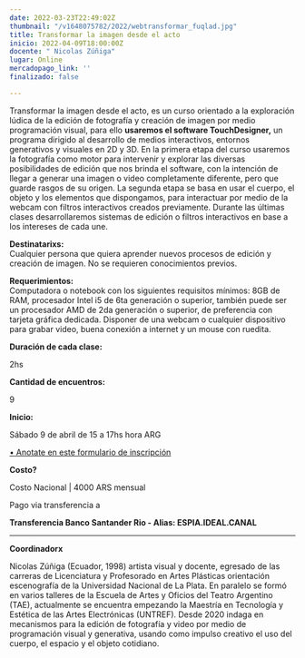 ```yaml
---
date: 2022-03-23T22:49:02Z
thumbnail: "/v1648075782/2022/webtransformar_fuqlad.jpg"
title: Transformar la imagen desde el acto
inicio: 2022-04-09T18:00:00Z
docente: " Nicolas Zúñiga"
lugar: Online
mercadopago_link: ''
finalizado: false

---
```

Transformar la imagen desde el acto, es un curso orientado a la exploración lúdica de la edición de fotografía y creación de imagen por medio programación visual, para ello **usaremos el software TouchDesigner,** un programa dirigido al desarrollo de medios interactivos, entornos generativos y visuales en 2D y 3D. En la primera etapa del curso usaremos la fotografía como motor para intervenir y explorar las diversas posibilidades de edición que nos brinda el software, con la intención de llegar a generar una imagen o video completamente diferente, pero que guarde rasgos de su origen. La segunda etapa se basa en usar el cuerpo, el objeto y los elementos que dispongamos, para interactuar por medio de la webcam con filtros interactivos creados previamente. Durante las últimas clases desarrollaremos sistemas de edición o filtros interactivos en base a los intereses de cada une.

**Destinatarixs:**  
Cualquier persona que quiera aprender nuevos procesos de edición y creación de imagen. No se requieren conocimientos previos.

**Requerimientos:**  
Computadora o notebook con los siguientes requisitos mínimos: 8GB de RAM, procesador Intel i5 de 6ta generación o superior, también puede ser un procesador AMD de 2da generación o superior, de preferencia con tarjeta gráfica dedicada. Disponer de una webcam o cualquier dispositivo para grabar video, buena conexión a internet y un mouse con ruedita.

**Duración de cada clase:**

2hs

**Cantidad de encuentros:**

9

**Inicio:**

Sábado 9 de abril de 15 a 17hs hora ARG

[• Anotate en este formulario de inscripción](https://docs.google.com/forms/d/1WJirWOvqqMzxfNx7MRhB0jhFISw7F_6KgfG3J-sN_4E/edit)

**Costo?**

Costo Nacional | 4000 ARS mensual

Pago via transferencia a

**Transferencia Banco Santander Rio - Alias: ESPIA.IDEAL.CANAL**

***

**Coordinadorx**

Nicolas Zúñiga (Ecuador, 1998) artista visual y docente, egresado de las carreras de Licenciatura y Profesorado en Artes Plásticas orientación escenografía de la Universidad Nacional de La Plata. En paralelo se formó en varios talleres de la Escuela de Artes y Oficios del Teatro Argentino (TAE), actualmente se encuentra empezando la Maestría en Tecnología y Estética de las Artes Electrónicas (UNTREF). Desde 2020 indaga en mecanismos para la edición de fotografía y video por medio de programación visual y generativa, usando como impulso creativo el uso del cuerpo, el espacio y el objeto cotidiano.